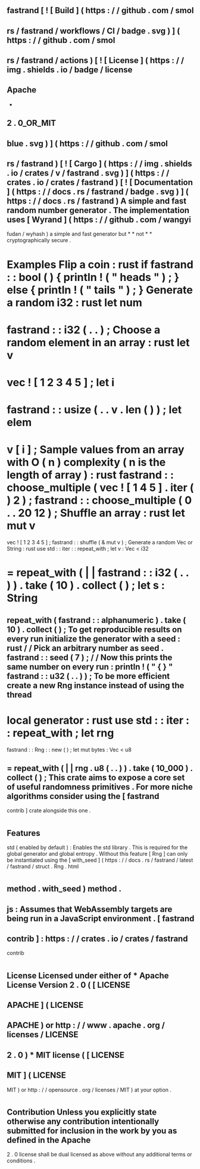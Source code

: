 #
fastrand
[
!
[
Build
]
(
https
:
/
/
github
.
com
/
smol
-
rs
/
fastrand
/
workflows
/
CI
/
badge
.
svg
)
]
(
https
:
/
/
github
.
com
/
smol
-
rs
/
fastrand
/
actions
)
[
!
[
License
]
(
https
:
/
/
img
.
shields
.
io
/
badge
/
license
-
Apache
-
-
2
.
0_OR_MIT
-
blue
.
svg
)
]
(
https
:
/
/
github
.
com
/
smol
-
rs
/
fastrand
)
[
!
[
Cargo
]
(
https
:
/
/
img
.
shields
.
io
/
crates
/
v
/
fastrand
.
svg
)
]
(
https
:
/
/
crates
.
io
/
crates
/
fastrand
)
[
!
[
Documentation
]
(
https
:
/
/
docs
.
rs
/
fastrand
/
badge
.
svg
)
]
(
https
:
/
/
docs
.
rs
/
fastrand
)
A
simple
and
fast
random
number
generator
.
The
implementation
uses
[
Wyrand
]
(
https
:
/
/
github
.
com
/
wangyi
-
fudan
/
wyhash
)
a
simple
and
fast
generator
but
*
*
not
*
*
cryptographically
secure
.
#
#
Examples
Flip
a
coin
:
rust
if
fastrand
:
:
bool
(
)
{
println
!
(
"
heads
"
)
;
}
else
{
println
!
(
"
tails
"
)
;
}
Generate
a
random
i32
:
rust
let
num
=
fastrand
:
:
i32
(
.
.
)
;
Choose
a
random
element
in
an
array
:
rust
let
v
=
vec
!
[
1
2
3
4
5
]
;
let
i
=
fastrand
:
:
usize
(
.
.
v
.
len
(
)
)
;
let
elem
=
v
[
i
]
;
Sample
values
from
an
array
with
O
(
n
)
complexity
(
n
is
the
length
of
array
)
:
rust
fastrand
:
:
choose_multiple
(
vec
!
[
1
4
5
]
.
iter
(
)
2
)
;
fastrand
:
:
choose_multiple
(
0
.
.
20
12
)
;
Shuffle
an
array
:
rust
let
mut
v
=
vec
!
[
1
2
3
4
5
]
;
fastrand
:
:
shuffle
(
&
mut
v
)
;
Generate
a
random
Vec
or
String
:
rust
use
std
:
:
iter
:
:
repeat_with
;
let
v
:
Vec
<
i32
>
=
repeat_with
(
|
|
fastrand
:
:
i32
(
.
.
)
)
.
take
(
10
)
.
collect
(
)
;
let
s
:
String
=
repeat_with
(
fastrand
:
:
alphanumeric
)
.
take
(
10
)
.
collect
(
)
;
To
get
reproducible
results
on
every
run
initialize
the
generator
with
a
seed
:
rust
/
/
Pick
an
arbitrary
number
as
seed
.
fastrand
:
:
seed
(
7
)
;
/
/
Now
this
prints
the
same
number
on
every
run
:
println
!
(
"
{
}
"
fastrand
:
:
u32
(
.
.
)
)
;
To
be
more
efficient
create
a
new
Rng
instance
instead
of
using
the
thread
-
local
generator
:
rust
use
std
:
:
iter
:
:
repeat_with
;
let
rng
=
fastrand
:
:
Rng
:
:
new
(
)
;
let
mut
bytes
:
Vec
<
u8
>
=
repeat_with
(
|
|
rng
.
u8
(
.
.
)
)
.
take
(
10_000
)
.
collect
(
)
;
This
crate
aims
to
expose
a
core
set
of
useful
randomness
primitives
.
For
more
niche
algorithms
consider
using
the
[
fastrand
-
contrib
]
crate
alongside
this
one
.
#
Features
-
std
(
enabled
by
default
)
:
Enables
the
std
library
.
This
is
required
for
the
global
generator
and
global
entropy
.
Without
this
feature
[
Rng
]
can
only
be
instantiated
using
the
[
with_seed
]
(
https
:
/
/
docs
.
rs
/
fastrand
/
latest
/
fastrand
/
struct
.
Rng
.
html
#
method
.
with_seed
)
method
.
-
js
:
Assumes
that
WebAssembly
targets
are
being
run
in
a
JavaScript
environment
.
[
fastrand
-
contrib
]
:
https
:
/
/
crates
.
io
/
crates
/
fastrand
-
contrib
#
#
License
Licensed
under
either
of
*
Apache
License
Version
2
.
0
(
[
LICENSE
-
APACHE
]
(
LICENSE
-
APACHE
)
or
http
:
/
/
www
.
apache
.
org
/
licenses
/
LICENSE
-
2
.
0
)
*
MIT
license
(
[
LICENSE
-
MIT
]
(
LICENSE
-
MIT
)
or
http
:
/
/
opensource
.
org
/
licenses
/
MIT
)
at
your
option
.
#
#
#
#
Contribution
Unless
you
explicitly
state
otherwise
any
contribution
intentionally
submitted
for
inclusion
in
the
work
by
you
as
defined
in
the
Apache
-
2
.
0
license
shall
be
dual
licensed
as
above
without
any
additional
terms
or
conditions
.
